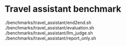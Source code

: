 # Travel assistant benchmark
./benchmarks/travel_assistant/end2end.sh
./benchmarks/travel_assistant/evaluation.sh
./benchmarks/travel_assistant/llm_judge.sh
./benchmarks/travel_assistant/report_only.sh